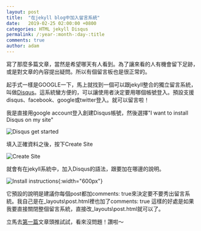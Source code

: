 ```yaml
---
layout: post
title:  "在jekyll blog中加入留言系統"
date:   2019-02-25 02:00:00 +0800
categories: HTML jekyll Disqus
permalink: /:year-:month-:day-:title
comments: true
author: adam
---
```

寫了那麼多篇文章，當然是希望哪天有人看到。為了讓來看的人有機會留下足跡，或是對文章的內容提出疑問。所以有個留言板也是很正常的。

起手式一樣是GOOGLE一下，馬上就找到一個可以跟jekyll整合的獨立留言系統，叫做[Disqus][disqus]。這系統蠻方便的，可以讓使用者決定要用哪個帳號登入。預設支援disqus、facebook、google或twitter登入。就可以留言啦！

我是直接用google account登入創建Disqus帳號，然後選擇"I want to install Disqus on my site"

![Disqus get started]({{site.baseurl}}/images/disqus_get_started.png)

填入正確資料之後，按下Create Site

![Create Site]({{site.baseurl}}/images/disqus_create_new_site.png)

就會有在jekyll系統中，加入Disqus的語法，跟要加在哪邊的說明。

![Install instructions]({{site.baseurl}}/images/discus_jekyll_install_instructions.png){:width="600px"}

它預設的說明是建議你每個post都加comments: true來決定要不要秀出留言系統。我自己是在_layouts\post.html裡也加了comments: true
這樣的好處是如果我要直接關閉整個留言系統，直接改_layouts\post.html就可以了。

立馬去[第一篇][first-post]文章頭推試試，看來沒問題！讚啦～

[disqus]: https://disqus.com/
[first-post]: https://shincar.github.io/blogs/2019-01-29-my-first-game
